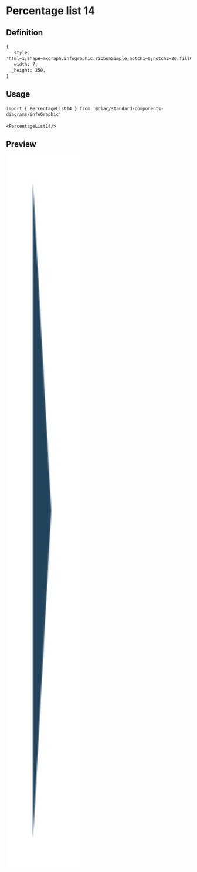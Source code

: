 # Percentage list 14

## Definition

```
{
  _style: 'html=1;shape=mxgraph.infographic.ribbonSimple;notch1=0;notch2=20;fillColor=#23445D;strokeColor=none;align=left;verticalAlign=middle;fontColor=#ffffff;fontSize=18;spacingLeft=10;fontStyle=1;shadow=0;',
  _width: 7,
  _height: 250,
}
```

## Usage

```
import { PercentageList14 } from '@diac/standard-components-diagrams/infoGraphic'

<PercentageList14/>
```

## Preview

<img src="./percentage-list-14.png" width="200"/>
